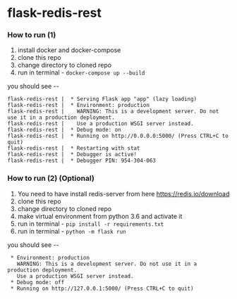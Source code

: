 # flask-redis-rest

### How to run (1)
1. install docker and docker-compose
2. clone this repo
3. change directory to cloned repo
4. run in terminal - `docker-compose up --build`

you should see --

```
flask-redis-rest |  * Serving Flask app "app" (lazy loading)
flask-redis-rest |  * Environment: production
flask-redis-rest |    WARNING: This is a development server. Do not use it in a production deployment.
flask-redis-rest |    Use a production WSGI server instead.
flask-redis-rest |  * Debug mode: on
flask-redis-rest |  * Running on http://0.0.0.0:5000/ (Press CTRL+C to quit)
flask-redis-rest |  * Restarting with stat
flask-redis-rest |  * Debugger is active!
flask-redis-rest |  * Debugger PIN: 954-304-063
```

### How to run (2) (Optional)
1. You need to have install redis-server from here https://redis.io/download
2. clone this repo
3. change directory to cloned repo
4. make virtual environment from python 3.6 and activate it
5. run in terminal - `pip install -r requirements.txt`
6. run in terminal - `python -m flask run`

you should see --

```
 * Environment: production
   WARNING: This is a development server. Do not use it in a production deployment.
   Use a production WSGI server instead.
 * Debug mode: off
 * Running on http://127.0.0.1:5000/ (Press CTRL+C to quit)
```
